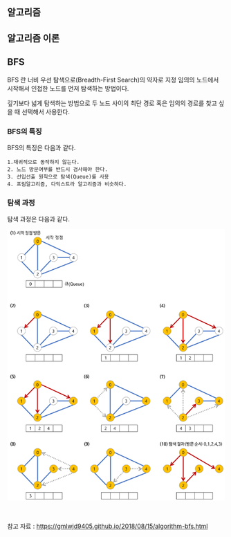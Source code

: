 ## 알고리즘 

## 알고리즘 이론


## BFS

BFS 란 너비 우선 탐색으로(Breadth-First Search)의 약자로 지정 임의의 노드에서 시작해서 인접한 노드를 먼저 탐색하는 방법이다.

깊기보다 넓게 탐색하는 방법으로 두 노드 사이의 최단 경로 혹은 임의의 경로를 찾고 싶을 때 선택해서 사용한다.


### BFS의 특징

BFS의 특징은 다음과 같다.

    1.재귀적으로 동작하지 않는다.
    2. 노드 방문여부를 반드시 검사해야 한다.
    3. 선입선출 원칙으로 탐색(Queue)를 사용
    4. 프림알고리즘, 다익스트라 알고리즘과 비슷하다.
### 탐색 과정

탐색 과정은 다음과 같다.

![ex_screenshot](./img/BFS.png)

<br>

참고 자료 : https://gmlwjd9405.github.io/2018/08/15/algorithm-bfs.html
